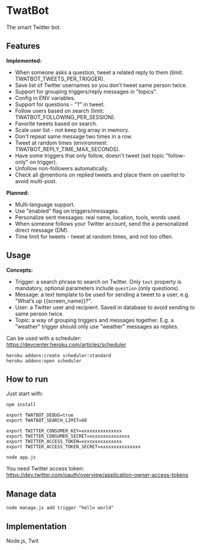 # TwatBot

The smart Twitter bot.


## Features

**Implemented:**

* When someone asks a question, tweet a related reply to them (limit: TWATBOT_TWEETS_PER_TRIGGER).
* Save list of Twitter usernames so you don’t tweet same person twice.
* Support for grouping triggers/reply messages in "topics".
* Config in ENV variables.
* Support for questions - "?" in tweet.
* Follow users based on search (limit: TWATBOT_FOLLOWING_PER_SESSION).
* Favorite tweets based on search.
* Scale user list - not keep big array in memory.
* Don't repeat same message two times in a row.
* Tweet at random times (environment: TWATBOT_REPLY_TIME_MAX_SECONDS).
* Have some triggers that only follow, doesn't tweet (set topic "follow-only" on trigger).
* Unfollow non-followers automatically.
* Check all @mentions on replied tweets and place them on userlist to avoid multi-post.

**Planned:**

* Multi-language support.
* Use "enabled" flag on triggers/messages.
* Personalize sent messages: real name, location, tools, words used.
* When someone follows your Twitter account, send the a personalized direct message (DM).
* Time limit for tweets - tweet at random times, and not too often.


## Usage

**Concepts:**

* Trigger: a search phrase to search on Twitter. Only `text` property is mandatory, optional parameters include `question` (only questions).
* Message: a text template to be used for sending a tweet to a user, e.g. "What’s up {{screen_name}}?".
* User: a Twitter user and recipient. Saved in database to avoid sending to same person twice.
* Topic: a way of grouping triggers and messages together. E.g. a "weather" trigger should only use "weather" messages as replies.

Can be used with a scheduler: https://devcenter.heroku.com/articles/scheduler

	heroku addons:create scheduler:standard
	heroku addons:open scheduler


## How to run

Just start with:

	npm install

	export TWATBOT_DEBUG=true
	export TWATBOT_SEARCH_LIMIT=60

	export TWITTER_CONSUMER_KEY=xxxxxxxxxxxxxxx
	export TWITTER_CONSUMER_SECRET=xxxxxxxxxxxxxxx
	export TWITTER_ACCESS_TOKEN=xxxxxxxxxxxxxxx
	export TWITTER_ACCESS_TOKEN_SECRET=xxxxxxxxxxxxxxx

	node app.js

You need Twitter access token: https://dev.twitter.com/oauth/overview/application-owner-access-tokens


## Manage data

	node manage.js add trigger "hello world"


## Implementation

Node.js, Twit
